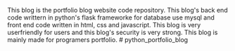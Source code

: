 This blog is the portfolio blog website code repository. This blog's back end code writtern in python's flask frameworke for database use mysql and front end code written in html, css and javascript. This blog is very userfriendly for users and this blog's security is very strong. This blog is mainly made for programers portfolio. # python_portfolio_blog
